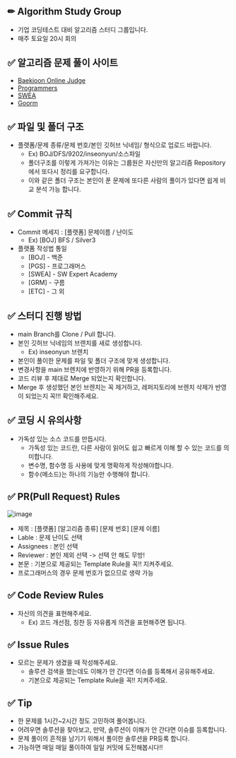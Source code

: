 ## ✏ Algorithm Study Group
+ 기업 코딩테스트 대비 알고리즘 스터디 그룹입니다.
+ 매주 토요일 20시 회의

## ✅ 알고리즘 문제 풀이 사이트
+ [Baekjoon Online Judge](https://www.acmicpc.net/)
+ [Programmers](https://programmers.co.kr/)
+ [SWEA](https://swexpertacademy.com/)
+ [Goorm](https://level.goorm.io/)

## ✅ 파일 및 폴더 구조
+ 플랫폼/문제 종류/문제 번호/본인 깃허브 닉네임/ 형식으로 업로드 바랍니다.
  + Ex) BOJ/DFS/9202/inseonyun/소스파일
  + 폴더구조를 이렇게 가져가는 이유는 그룹원은 자신만의 알고리즘 Repository에서 또다시 정리를 요구합니다.
  + 이와 같은 폴더 구조는 본인이 푼 문제에 또다른 사람의 풀이가 있다면 쉽게 비교 분석 가능 합니다.

## ✅ Commit 규칙
+ Commit 메세지 : [플랫폼] 문제이름 / 난이도
  + Ex) [BOJ] BFS / Silver3
+ 플랫폼 작성법 통일
  + [BOJ] - 백준
  + [PGS] - 프로그래머스
  + [SWEA] - SW Expert Academy
  + [GRM] - 구름
  + [ETC] - 그 외
  
## ✅ 스터디 진행 방법
+ main Branch를 Clone / Pull 합니다.
+ 본인 깃허브 닉네임의 브렌치를 새로 생성합니다. 
  + Ex) inseonyun 브렌치
+ 본인이 풀이한 문제를 파일 및 폴더 구조에 맞게 생성합니다.
+ 변경사항을 main 브렌치에 반영하기 위해 PR을 등록합니다.
+ 코드 리뷰 후 제대로 Merge 되었는지 확인합니다.
+ Merge 후 생성했던 본인 브렌치는 꼭 제거하고, 레퍼지토리에 브렌치 삭제가 반영이 되었는지 꼭!!! 확인해주세요.

## ✅ 코딩 시 유의사항
+ 가독성 있는 소스 코드를 만듭시다.
  + 가독성 있는 코드란, 다른 사람이 읽어도 쉽고 빠르게 이해 할 수 있는 코드를 의미합니다.
  + 변수명, 함수명 등 사용에 맞게 명확하게 작성해야합니다.
  + 함수(메소드)는 하나의 기능만 수행해야 합니다.

## ✅ PR(Pull Request) Rules
![image](https://user-images.githubusercontent.com/84364741/166105677-b274a0e7-b378-4686-b425-9a8e73557fa6.png)
+ 제목 : [플랫폼] [알고리즘 종류] [문제 번호] [문제 이름]
+ Lable : 문제 난이도 선택
+ Assignees : 본인 선택
+ Reviewer : 본인 제외 선택 -> 선택 안 해도 무방!
+ 본문 : 기본으로 제공되는 Template Rule을 꼭!! 지켜주세요.
+ 프로그래머스의 경우 문제 번호가 없으므로 생략 가능

## ✅ Code Review Rules
+ 자신의 의견을 표현해주세요. 
  + Ex) 코드 개선점, 칭찬 등 자유롭게 의견을 표현해주면 됩니다.

## ✅ Issue Rules
+ 모르는 문제가 생겼을 때 작성해주세요.
  + 솔루션 검색을 했는데도 이해가 안 간다면 이슈를 등록해서 공유해주세요.
  + 기본으로 제공되는 Template Rule을 꼭!! 지켜주세요.

## ✅ Tip
+ 한 문제를 1시간~2시간 정도 고민하여 풀어봅니다.
+ 어려우면 솔루션을 찾아보고, 만약, 솔루션이 이해가 안 간다면 이슈를 등록합니다.
+ 문제 풀이의 흔적을 남기기 위해서 풀이한 솔루션을 PR등록 합니다.
+ 가능하면 매일 매일 풀이하여 일일 커밋에 도전해봅시다!!
